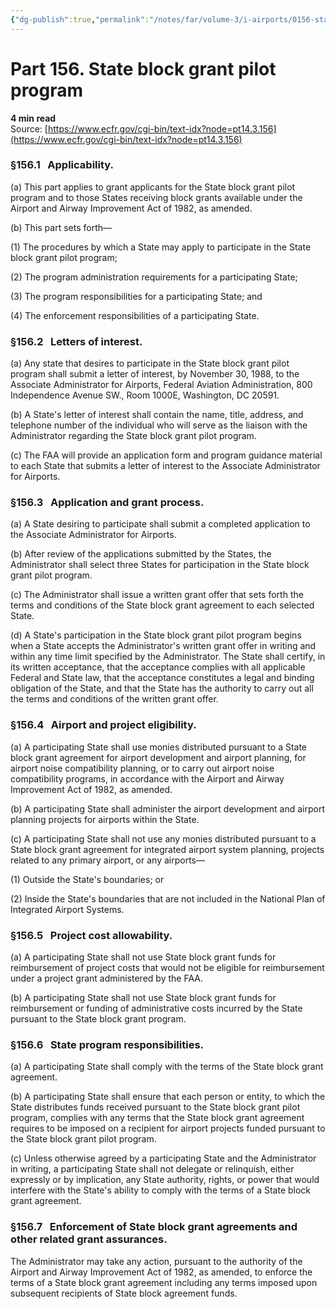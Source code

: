 ```yaml
---
{"dg-publish":true,"permalink":"/notes/far/volume-3/i-airports/0156-state-block-grant-pilot-program/","title":"0156 State block grant pilot program"}
---
```



# Part 156. State block grant pilot program
**4 min read**  
Source: [https://www.ecfr.gov/cgi-bin/text-idx?node=pt14.3.156](https://www.ecfr.gov/cgi-bin/text-idx?node=pt14.3.156)

<div>

### §156.1   Applicability.

\(a\) This part applies to grant applicants for the State block grant pilot program and to those States receiving block grants available under the Airport and Airway Improvement Act of 1982, as amended.

\(b\) This part sets forth—

\(1\) The procedures by which a State may apply to participate in the State block grant pilot program;

\(2\) The program administration requirements for a participating State;

\(3\) The program responsibilities for a participating State; and

\(4\) The enforcement responsibilities of a participating State.

### §156.2   Letters of interest.

\(a\) Any state that desires to participate in the State block grant pilot program shall submit a letter of interest, by November 30, 1988, to the Associate Administrator for Airports, Federal Aviation Administration, 800 Independence Avenue SW., Room 1000E, Washington, DC 20591.

\(b\) A State's letter of interest shall contain the name, title, address, and telephone number of the individual who will serve as the liaison with the Administrator regarding the State block grant pilot program.

\(c\) The FAA will provide an application form and program guidance material to each State that submits a letter of interest to the Associate Administrator for Airports.

### §156.3   Application and grant process.

\(a\) A State desiring to participate shall submit a completed application to the Associate Administrator for Airports.

\(b\) After review of the applications submitted by the States, the Administrator shall select three States for participation in the State block grant pilot program.

\(c\) The Administrator shall issue a written grant offer that sets forth the terms and conditions of the State block grant agreement to each selected State.

\(d\) A State's participation in the State block grant pilot program begins when a State accepts the Administrator's written grant offer in writing and within any time limit specified by the Administrator. The State shall certify, in its written acceptance, that the acceptance complies with all applicable Federal and State law, that the acceptance constitutes a legal and binding obligation of the State, and that the State has the authority to carry out all the terms and conditions of the written grant offer.

### §156.4   Airport and project eligibility.

\(a\) A participating State shall use monies distributed pursuant to a State block grant agreement for airport development and airport planning, for airport noise compatibility planning, or to carry out airport noise compatibility programs, in accordance with the Airport and Airway Improvement Act of 1982, as amended.

\(b\) A participating State shall administer the airport development and airport planning projects for airports within the State.

\(c\) A participating State shall not use any monies distributed pursuant to a State block grant agreement for integrated airport system planning, projects related to any primary airport, or any airports—

\(1\) Outside the State's boundaries; or

\(2\) Inside the State's boundaries that are not included in the National Plan of Integrated Airport Systems.

### §156.5   Project cost allowability.

\(a\) A participating State shall not use State block grant funds for reimbursement of project costs that would not be eligible for reimbursement under a project grant administered by the FAA.

\(b\) A participating State shall not use State block grant funds for reimbursement or funding of administrative costs incurred by the State pursuant to the State block grant program.

### §156.6   State program responsibilities.

\(a\) A participating State shall comply with the terms of the State block grant agreement.

\(b\) A participating State shall ensure that each person or entity, to which the State distributes funds received pursuant to the State block grant pilot program, complies with any terms that the State block grant agreement requires to be imposed on a recipient for airport projects funded pursuant to the State block grant pilot program.

\(c\) Unless otherwise agreed by a participating State and the Administrator in writing, a participating State shall not delegate or relinquish, either expressly or by implication, any State authority, rights, or power that would interfere with the State's ability to comply with the terms of a State block grant agreement.

### §156.7   Enforcement of State block grant agreements and other related grant assurances.

The Administrator may take any action, pursuant to the authority of the Airport and Airway Improvement Act of 1982, as amended, to enforce the terms of a State block grant agreement including any terms imposed upon subsequent recipients of State block agreement funds.

</div>